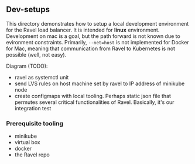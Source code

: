 ## Dev-setups

This directory demonstrates how to setup a local development environment for the Ravel load balancer. It is intended for **linux** environment. Development on mac is a goal, but the path forward is not known due to evironment constraints. Primarily, `--net=host` is not implemented for Docker for Mac, meaning that communication from Ravel to Kubernetes is not possible (well, not easy).

 Diagram (TODO): 

- ravel as systemctl unit 
- send LVS rules on host machine set by ravel to IP address of minikube node
- create configmaps with local tooling. Perhaps static json file that permutes several critical functionalities of Ravel. Basically, it's our integration test

### Prerequisite tooling

- minikube 
- virtual box 
- docker 
- the Ravel repo